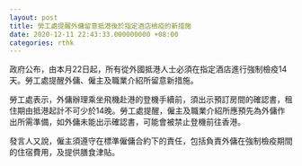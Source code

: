 ```yaml
---
layout: post
title: 勞工處提醒外傭留意抵港後於指定酒店檢疫的新措施
date: 2020-12-11 22:43:33.000000000 +08:00
categories: rthk
---
```


​政府公布，由本月22日起，所有從外國抵港人士必須在指定酒店進行強制檢疫14天。勞工處提醒外傭、僱主及職業介紹所留意新措施。

勞工處表示，外傭辦理乘坐飛機赴港的登機手續前，須出示預訂房間的確認書，租住期由抵港起計不可少於14晚。勞工處提醒，僱主及職業介紹所應預先為外傭作出所需準備，如外傭未能出示確認書，可能會被禁止登機前往香港。

發言人又說，僱主須遵守在標準僱傭合約下的責任，包括負責外傭在強制檢疫期間的住宿費用，及提供膳食津貼。
